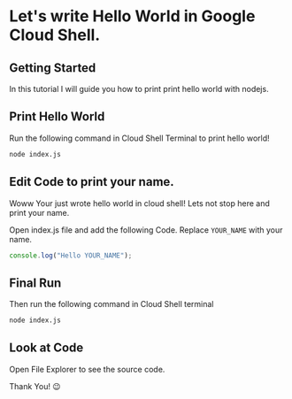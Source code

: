 # Let's write Hello World in Google Cloud Shell.

## Getting Started

In this tutorial I will guide you how to print print hello world with nodejs.

## Print Hello World

Run the following command in Cloud Shell Terminal to print hello world!
```bash
node index.js
```

## Edit Code to print your name.

Woww Your just wrote hello world in cloud shell! Lets not stop here and print your name.

Open <walkthrough-editor-open-file filePath="cloudshell_open/cloud-shell-tutorial/index.js">index.js</walkthrough-editor-open-file> file and add the following Code. Replace ```YOUR_NAME``` with your name.

```javascript
console.log("Hello YOUR_NAME");
```

## Final Run

Then run the following command in Cloud Shell terminal

```bash
node index.js
```

## Look at Code

Open <walkthrough-editor-spotlight spotlightId="file-explorer">File Explorer</walkthrough-editor-spotlight> to see the source code.

Thank You! 😉